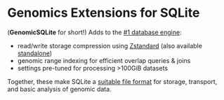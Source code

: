 # Genomics Extensions for SQLite
(**GenomicSQLite** for short!) Adds to the [#1 database engine](https://www.sqlite.org/mostdeployed.html):

* read/write storage compression using [Zstandard](https://facebook.github.io/zstd/) (also available [standalone](https://github.com/mlin/sqlite_zstd_vfs))
* genomic range indexing for efficient overlap queries & joins
* settings pre-tuned for processing >100GiB datasets

Together, these make SQLite a [suitable file format](https://www.sqlite.org/appfileformat.html) for storage, transport, and basic analysis of genomic data.
